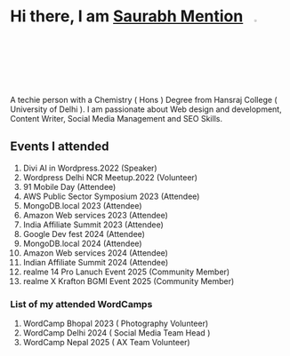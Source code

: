 # Hi there, I am [Saurabh Mention](https://saurabhmention.in/)&nbsp;&nbsp;&nbsp;<img width="3%" src="https://i.imgur.com/u2WLlB8.gif" />

A techie person with a Chemistry ( Hons ) Degree from Hansraj College ( University of Delhi ). I am passionate about Web design and development, Content Writer, Social Media Management and SEO Skills.

## Events I attended
1. Divi AI in Wordpress.2022 (Speaker)
2. Wordpress Delhi NCR Meetup.2022 (Volunteer)
3. 91 Mobile Day (Attendee)
4. AWS Public Sector Symposium 2023 (Attendee)
5. MongoDB.local 2023 (Attendee)
6. Amazon Web services 2023 (Attendee)
7. India Affiliate Summit 2023 (Attendee)
8. Google Dev fest 2024 (Attendee)
9. MongoDB.local 2024 (Attendee)
10. Amazon Web services 2024 (Attendee)
11. Indian Affiliate Summit 2024 (Attendee)
12. realme 14 Pro Lanuch Event 2025 (Community Member)
13. realme X Krafton BGMI Event 2025 (Community Member)

### List of my attended WordCamps
1. WordCamp Bhopal 2023 ( Photography Volunteer)
2. WordCamp Delhi 2024 ( Social Media Team Head )
3. WordCamp Nepal 2025 ( AX Team Volunteer)

